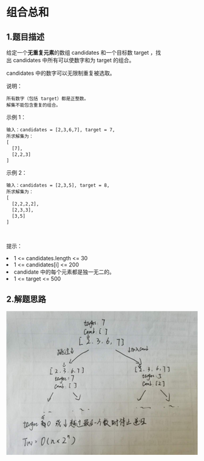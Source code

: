 # 组合总和
## 1.题目描述
给定一个**无重复元素**的数组 candidates 和一个目标数 target ，找出 candidates 中所有可以使数字和为 target 的组合。

candidates 中的数字可以无限制重复被选取。

说明：

    所有数字（包括 target）都是正整数。
    解集不能包含重复的组合。 
示例 1：

    输入：candidates = [2,3,6,7], target = 7,
    所求解集为：
    [
      [7],
      [2,2,3]
    ]
示例 2：

    输入：candidates = [2,3,5], target = 8,
    所求解集为：
    [
      [2,2,2,2],
      [2,3,3],
      [3,5]
    ]
 

提示：

<li>1 <= candidates.length <= 30</li>
<li>1 <= candidates[i] <= 200</li>
<li>candidate 中的每个元素都是独一无二的。</li>
<li>1 <= target <= 500</li>

## 2.解题思路
![](https://github.com/GLZ1925/algorithm_exercise/blob/master/pic/39.jpg)
